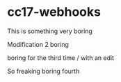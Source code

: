 # cc17-webhooks

This is something very boring

Modification 2 boring

boring for the third time / with an edit

So freaking boring fourth
